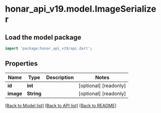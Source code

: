 # honar_api_v19.model.ImageSerializer

## Load the model package
```dart
import 'package:honar_api_v19/api.dart';
```

## Properties
Name | Type | Description | Notes
------------ | ------------- | ------------- | -------------
**id** | **int** |  | [optional] [readonly] 
**image** | **String** |  | [optional] [readonly] 

[[Back to Model list]](../README.md#documentation-for-models) [[Back to API list]](../README.md#documentation-for-api-endpoints) [[Back to README]](../README.md)


